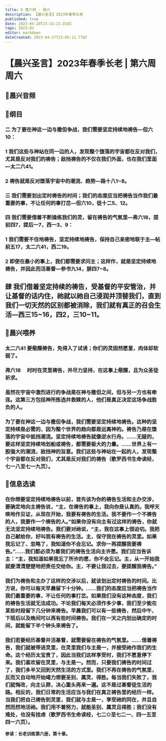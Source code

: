 ```yaml
---
title: 6 第六周 · 周六
description: 【晨兴圣言】2023年春季长老
published: true
date: 2023-04-28T23:14:23.818Z
tags: 2023-02
editor: markdown
dateCreated: 2023-04-27T23:05:11.778Z
---
```


# 【晨兴圣言】2023年春季长老 | 第六周周六
## 🎵晨兴音频

## 📙纲目

### 二	为了要在神这一边与撒但争战，我们需要坚定持续地祷告—但六10：

### 1	我们这些与神站在同一边的人，发现整个堕落的宇宙都在反对我们，尤其是反对我们的祷告；敌挡祷告的不仅在我们外面，也在我们里面—太二六41。

### 2	祷告就是反对堕落宇宙中的潮流、趋势—路十八1~8。

### 三	我们需要划出定时祷告的时间；我们的态度应当把祷告当作我们最重要的事，不让任何的事打岔—但六10，徒十二5、12。

### 四	我们需要借着不断操练我们的灵，留在祷告的气氛里—弗六18，提前四7，提后一7，西一3、9：

### 1	我们需要不住地祷告，坚定持续地祷告，保持自己亲密地联于主—帖前五17，太二六41，西二19。

### 2	即使在最小的事上，我们都需要求问主；这样作，就是坚定持续地祷告，并因此而活基督—参书九14，腓四7~8。

## **肆	我们借着坚定持续的祷告，受基督的平安管治，并让基督的话内住，祂就以祂自己浸润并顶替我们，直到我们一切天然的区别都被消除，我们就有真正的召会生活—西三15~16，四2，三10~11。**

## 📙晨兴喂养

### **太二六41	要儆醒祷告，免得入了试诱；你们的灵固然愿意，肉体却软弱了。**

### **弗六18　	时时在灵里祷告，并尽力坚持，在这事上儆醒，且为众圣徒祈求。**

### 虽然在宇宙中激烈进行的争战是在神与撒但之间，但与另一方也有牵连。这第三方包括神所拣选并救赎的人，他们是真正决定这场争战胜负的人。

### 为了要在神这一边与撒但争战，我们需要坚定持续地祷告。这种的坚定持续是必需的，因为整个世界的趋向都是远离神的。祷告乃是在堕落的宇宙中抵挡潮流。坚定持续地祷告就像逆水行舟。……无疑的，要这样坚定持续地划船或祷告，都需要极大的力量。……世界上有一股强大的潮流，敌挡神的旨意。我们这些与神站在一起的人，发现整个宇宙都在反对我们，尤其是反对我们的祷告（歌罗西书生命读经，七一八至七一九页）。

## 📙信息选读

### 在你想要坚定持续地祷告以前，首先该为你的祷告生活和主办交涉，要确定地向主祷告说，“主，在祷告的事上，我向你是认真的。我呼天唤地作见证，从现在开始，我要有祷告的生活。我不要作一个不祷告的人，我要作一个祷告的人。”如果你没有向主有过这样的祷告，你就无法坚定持续地祷告。我们要对祂说，“主，我在这事上很迫切。我把自己献给你，好叫我有祷告的生活。主，保守我在祷告的灵里。如果我忘记了、忽略了，我知道你不会忘记。求你一再提醒我要祷告。”……我们都必须为着我们的祷告生活向主许愿。我们应当告诉主：“主，我知道如果我忘了所许的愿，你不会忘记。主，从一开始我就要清清楚楚地把责任交给你。主，不要让我过去，要提醒我祷告。”

### 我们为祷告和主办了这样的交涉以后，就该划出定时祷告的时间。比方说，你可以每天早晨留下十分钟。……我们的态度应当把祷告当作我们最重要的事，不让任何的事打岔。如果我们没有这种态度，我们的祷告生活就无法成功。不论我们每天必须作多少事，我们至少能在某些时段留下几分钟来祷告。早晨我们可以有一些祷告，然后中午、下班后以及晚间可以再有些时间祷告。我们在一天之内划出确定的时间，就能留下半个钟头来祷告了。

### 我们若要经历基督并活基督，就需要留在祷告的气氛里。……借着祷告，我们就被带进灵里，在灵里我们与主是一，并接受祂作我们的生命。这个经历太宝贵了，因此当我们这样享受时，我们不愿意停下来。我们喜欢留在灵里，与主是一。然而，只要我们祷告的时间过了，我们多半又回到天然生活的方式里。我们不再在祷告的气氛里，反而又自动地开始竭力想要圣别、属灵、得胜。每当我们失败了，我们就悔改，向主认罪，决心重头再来一遍。这不是过基督徒生活的路。相反的，我们日常的生活应当与我们在真正祷告里的经历一样。当我们把自己祷告到灵里，我们就与主是一，享受祂的同在，并且自然而然地活祂。我们用不着努力，就能圣别、属灵且得胜；我们没有难处，也没有挂虑（歌罗西书生命读经，七二○至七二一、四一五至四一六页）。

**参读：长老训练第六册，第十章。**